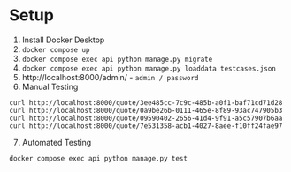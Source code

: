 # Setup
1. Install Docker Desktop
2. `docker compose up`
3. `docker compose exec api python manage.py migrate`
4. `docker compose exec api python manage.py loaddata testcases.json`
5. http://localhost:8000/admin/ - `admin / password`
6. Manual Testing

```
curl http://localhost:8000/quote/3ee485cc-7c9c-485b-a0f1-baf71cd71d28
curl http://localhost:8000/quote/0a9be26b-0111-465e-8f89-93ac747905b3
curl http://localhost:8000/quote/09590402-2656-41d4-9f91-a5c57907b6aa
curl http://localhost:8000/quote/7e531358-acb1-4027-8aee-f10ff24fae97
```
7. Automated Testing
```
docker compose exec api python manage.py test
```
